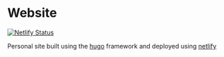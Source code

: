# Website
[![Netlify Status](https://api.netlify.com/api/v1/badges/ef24cb24-3253-4c70-a0bf-3f1b5f326a8a/deploy-status)](https://app.netlify.com/sites/michaelneuper/deploys)

Personal site built using the [hugo](https://gohugo.io) framework and deployed using [netlify](https://netlify.com)